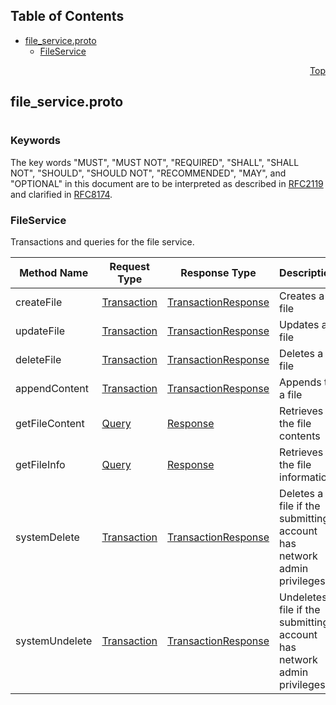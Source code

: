 ## Table of Contents

- [file_service.proto](#file_service-proto)
    - [FileService](#proto-FileService)
  



<a name="file_service-proto"></a>
<p align="right"><a href="#top">Top</a></p>

## file_service.proto
#

### Keywords
The key words "MUST", "MUST NOT", "REQUIRED", "SHALL", "SHALL NOT",
"SHOULD", "SHOULD NOT", "RECOMMENDED", "MAY", and "OPTIONAL" in this
document are to be interpreted as described in
[RFC2119](https://www.ietf.org/rfc/rfc2119) and clarified in
[RFC8174](https://www.ietf.org/rfc/rfc8174).

 <!-- end messages -->

 <!-- end enums -->

 <!-- end HasExtensions -->


<a name="proto-FileService"></a>

### FileService
Transactions and queries for the file service.

| Method Name | Request Type | Response Type | Description |
| ----------- | ------------ | ------------- | ------------|
| createFile | [Transaction](#proto-Transaction) | [TransactionResponse](#proto-TransactionResponse) | Creates a file |
| updateFile | [Transaction](#proto-Transaction) | [TransactionResponse](#proto-TransactionResponse) | Updates a file |
| deleteFile | [Transaction](#proto-Transaction) | [TransactionResponse](#proto-TransactionResponse) | Deletes a file |
| appendContent | [Transaction](#proto-Transaction) | [TransactionResponse](#proto-TransactionResponse) | Appends to a file |
| getFileContent | [Query](#proto-Query) | [Response](#proto-Response) | Retrieves the file contents |
| getFileInfo | [Query](#proto-Query) | [Response](#proto-Response) | Retrieves the file information |
| systemDelete | [Transaction](#proto-Transaction) | [TransactionResponse](#proto-TransactionResponse) | Deletes a file if the submitting account has network admin privileges |
| systemUndelete | [Transaction](#proto-Transaction) | [TransactionResponse](#proto-TransactionResponse) | Undeletes a file if the submitting account has network admin privileges |

 <!-- end services -->


